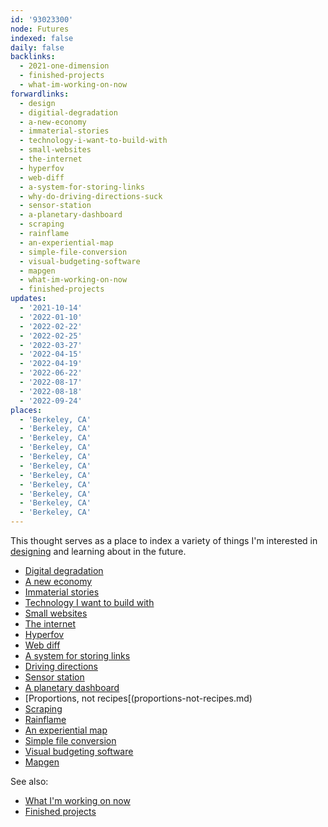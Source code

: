 ```yaml
---
id: '93023300'
node: Futures
indexed: false
daily: false
backlinks:
  - 2021-one-dimension
  - finished-projects
  - what-im-working-on-now
forwardlinks:
  - design
  - digitial-degradation
  - a-new-economy
  - immaterial-stories
  - technology-i-want-to-build-with
  - small-websites
  - the-internet
  - hyperfov
  - web-diff
  - a-system-for-storing-links
  - why-do-driving-directions-suck
  - sensor-station
  - a-planetary-dashboard
  - scraping
  - rainflame
  - an-experiential-map
  - simple-file-conversion
  - visual-budgeting-software
  - mapgen
  - what-im-working-on-now
  - finished-projects
updates:
  - '2021-10-14'
  - '2022-01-10'
  - '2022-02-22'
  - '2022-02-25'
  - '2022-03-27'
  - '2022-04-15'
  - '2022-04-19'
  - '2022-06-22'
  - '2022-08-17'
  - '2022-08-18'
  - '2022-09-24'
places:
  - 'Berkeley, CA'
  - 'Berkeley, CA'
  - 'Berkeley, CA'
  - 'Berkeley, CA'
  - 'Berkeley, CA'
  - 'Berkeley, CA'
  - 'Berkeley, CA'
  - 'Berkeley, CA'
  - 'Berkeley, CA'
  - 'Berkeley, CA'
  - 'Berkeley, CA'
---
```

This thought serves as a place to index a variety of things I'm interested in [designing](design.md) and learning about in the future. 

- [Digital degradation](digitial-degradation.md)
- [A new economy](a-new-economy.md)
- [Immaterial stories](immaterial-stories.md)
- [Technology I want to build with](technology-i-want-to-build-with.md)
- [Small websites](small-websites.md)
- [The internet](the-internet.md)
- [Hyperfov](hyperfov.md)
- [Web diff](web-diff.md)
- [A system for storing links](a-system-for-storing-links.md)
- [Driving directions](why-do-driving-directions-suck.md)
- [Sensor station](sensor-station.md)
- [A planetary dashboard](a-planetary-dashboard.md)
- [Proportions, not recipes[(proportions-not-recipes.md)
- [Scraping](scraping.md)
- [Rainflame](rainflame.md)
- [An experiential map](an-experiential-map.md)
- [Simple file conversion](simple-file-conversion.md)
- [Visual budgeting software](visual-budgeting-software.md)
- [Mapgen](mapgen.md)

See also:

- [What I'm working on now](what-im-working-on-now.md)
- [Finished projects](finished-projects.md)
